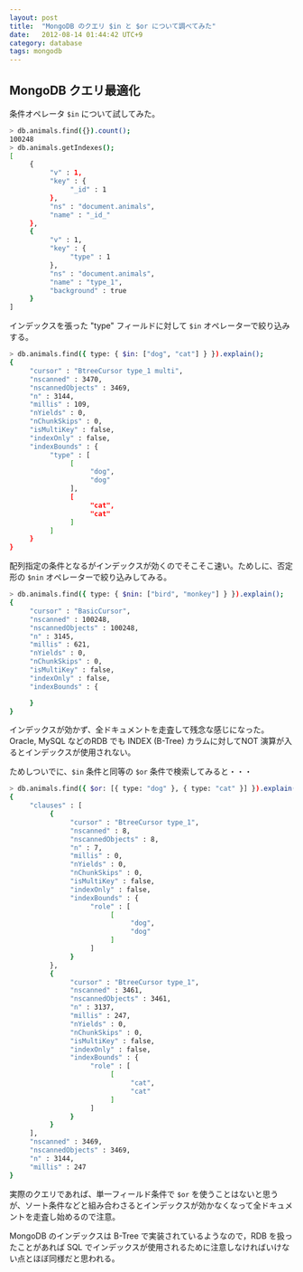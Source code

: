 ```yaml
---
layout: post
title:  "MongoDB のクエリ $in と $or について調べてみた"
date:   2012-08-14 01:44:42 UTC+9
category: database
tags: mongodb
---
```


## MongoDB クエリ最適化

条件オペレータ `$in` について試してみた。

~~~sh
> db.animals.find({}).count();
100248
> db.animals.getIndexes();
[
     {
          "v" : 1,
          "key" : {
               "_id" : 1
          },
          "ns" : "document.animals",
          "name" : "_id_"
     },
     {
          "v" : 1,
          "key" : {
               "type" : 1
          },
          "ns" : "document.animals",
          "name" : "type_1",
          "background" : true
     }
]
~~~

インデックスを張った "type" フィールドに対して `$in` オペレーターで絞り込みする。

~~~sh
> db.animals.find({ type: { $in: ["dog", "cat"] } }).explain();
{
     "cursor" : "BtreeCursor type_1 multi",
     "nscanned" : 3470,
     "nscannedObjects" : 3469,
     "n" : 3144,
     "millis" : 109,
     "nYields" : 0,
     "nChunkSkips" : 0,
     "isMultiKey" : false,
     "indexOnly" : false,
     "indexBounds" : {
          "type" : [
               [
                    "dog",
                    "dog"
               ],
               [
                    "cat",
                    "cat"
               ]
          ]
     }
}
~~~

配列指定の条件となるがインデックスが効くのでそこそこ速い。ためしに、否定形の `$nin` オペレーターで絞り込みしてみる。

~~~sh
> db.animals.find({ type: { $nin: ["bird", "monkey"] } }).explain();
{
     "cursor" : "BasicCursor",
     "nscanned" : 100248,
     "nscannedObjects" : 100248,
     "n" : 3145,
     "millis" : 621,
     "nYields" : 0,
     "nChunkSkips" : 0,
     "isMultiKey" : false,
     "indexOnly" : false,
     "indexBounds" : {

     }
}
~~~

インデックスが効かず、全ドキュメントを走査して残念な感じになった。Oracle, MySQL などのRDB でも INDEX (B-Tree) カラムに対してNOT 演算が入るとインデックスが使用されない。

ためしついでに、`$in` 条件と同等の `$or` 条件で検索してみると・・・

~~~sh
> db.animals.find({ $or: [{ type: "dog" }, { type: "cat" }] }).explain();
{
     "clauses" : [
          {
               "cursor" : "BtreeCursor type_1",
               "nscanned" : 8,
               "nscannedObjects" : 8,
               "n" : 7,
               "millis" : 0,
               "nYields" : 0,
               "nChunkSkips" : 0,
               "isMultiKey" : false,
               "indexOnly" : false,
               "indexBounds" : {
                    "role" : [
                         [
                              "dog",
                              "dog"
                         ]
                    ]
               }
          },
          {
               "cursor" : "BtreeCursor type_1",
               "nscanned" : 3461,
               "nscannedObjects" : 3461,
               "n" : 3137,
               "millis" : 247,
               "nYields" : 0,
               "nChunkSkips" : 0,
               "isMultiKey" : false,
               "indexOnly" : false,
               "indexBounds" : {
                    "role" : [
                         [
                              "cat",
                              "cat"
                         ]
                    ]
               }
          }
     ],
     "nscanned" : 3469,
     "nscannedObjects" : 3469,
     "n" : 3144,
     "millis" : 247
}
~~~

実際のクエリであれば、単一フィールド条件で `$or` を使うことはないと思うが、ソート条件などと組み合わさるとインデックスが効かなくなって全ドキュメントを走査し始めるので注意。

MongoDB のインデックスは B-Tree で実装されているようなので，RDB を扱ったことがあれば SQL でインデックスが使用されるために注意しなければいけない点とほぼ同様だと思われる。

